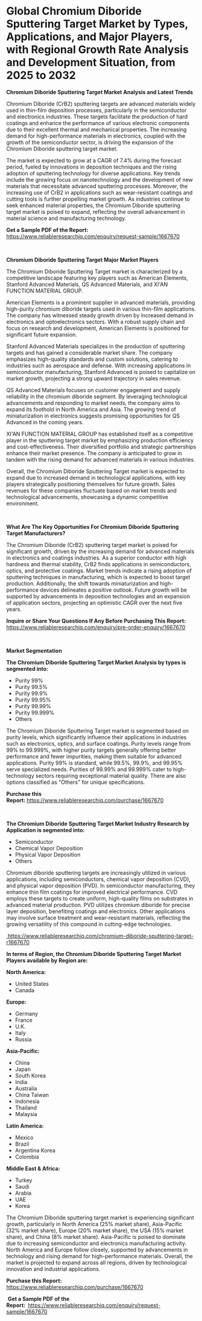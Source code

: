 <p><h1>Global Chromium Diboride Sputtering Target Market by Types, Applications, and Major Players, with Regional Growth Rate Analysis and Development Situation, from 2025 to 2032</h1></p><p><strong>Chromium Diboride Sputtering Target Market Analysis and Latest Trends</strong></p>
<p><p>Chromium Diboride (CrB2) sputtering targets are advanced materials widely used in thin-film deposition processes, particularly in the semiconductor and electronics industries. These targets facilitate the production of hard coatings and enhance the performance of various electronic components due to their excellent thermal and mechanical properties. The increasing demand for high-performance materials in electronics, coupled with the growth of the semiconductor sector, is driving the expansion of the Chromium Diboride sputtering target market.</p><p>The market is expected to grow at a CAGR of 7.4% during the forecast period, fueled by innovations in deposition techniques and the rising adoption of sputtering technology for diverse applications. Key trends include the growing focus on nanotechnology and the development of new materials that necessitate advanced sputtering processes. Moreover, the increasing use of CrB2 in applications such as wear-resistant coatings and cutting tools is further propelling market growth. As industries continue to seek enhanced material properties, the Chromium Diboride sputtering target market is poised to expand, reflecting the overall advancement in material science and manufacturing technology.</p></p>
<p><strong>Get a Sample PDF of the Report:&nbsp;</strong> <a href="https://www.reliableresearchiq.com/enquiry/request-sample/1667670?utm_campaign=123&utm_medium=2&utm_source=Github&utm_content=ia&utm_term=19042025&utm_id=chromium-diboride-sputtering-target">https://www.reliableresearchiq.com/enquiry/request-sample/1667670</a></p>
<p>&nbsp;</p>
<p><strong>Chromium Diboride Sputtering Target Major Market Players</strong></p>
<p><p>The Chromium Diboride Sputtering Target market is characterized by a competitive landscape featuring key players such as American Elements, Stanford Advanced Materials, QS Advanced Materials, and XI'AN FUNCTION MATERIAL GROUP. </p><p>American Elements is a prominent supplier in advanced materials, providing high-purity chromium diboride targets used in various thin-film applications. The company has witnessed steady growth driven by increased demand in electronics and optoelectronics sectors. With a robust supply chain and focus on research and development, American Elements is positioned for significant future expansion.</p><p>Stanford Advanced Materials specializes in the production of sputtering targets and has gained a considerable market share. The company emphasizes high-quality standards and custom solutions, catering to industries such as aerospace and defense. With increasing applications in semiconductor manufacturing, Stanford Advanced is poised to capitalize on market growth, projecting a strong upward trajectory in sales revenue.</p><p>QS Advanced Materials focuses on customer engagement and supply reliability in the chromium diboride segment. By leveraging technological advancements and responding to market needs, the company aims to expand its foothold in North America and Asia. The growing trend of miniaturization in electronics suggests promising opportunities for QS Advanced in the coming years.</p><p>XI'AN FUNCTION MATERIAL GROUP has established itself as a competitive player in the sputtering target market by emphasizing production efficiency and cost-effectiveness. Their diversified portfolio and strategic partnerships enhance their market presence. The company is anticipated to grow in tandem with the rising demand for advanced materials in various industries.</p><p>Overall, the Chromium Diboride Sputtering Target market is expected to expand due to increased demand in technological applications, with key players strategically positioning themselves for future growth. Sales revenues for these companies fluctuate based on market trends and technological advancements, showcasing a dynamic competitive environment.</p></p>
<p>&nbsp;</p>
<p><strong>What Are The Key Opportunities For Chromium Diboride Sputtering Target Manufacturers?</strong></p>
<p><p>The Chromium Diboride (CrB2) sputtering target market is poised for significant growth, driven by the increasing demand for advanced materials in electronics and coatings industries. As a superior conductor with high hardness and thermal stability, CrB2 finds applications in semiconductors, optics, and protective coatings. Market trends indicate a rising adoption of sputtering techniques in manufacturing, which is expected to boost target production. Additionally, the shift towards miniaturization and high-performance devices delineates a positive outlook. Future growth will be supported by advancements in deposition technologies and an expansion of application sectors, projecting an optimistic CAGR over the next five years.</p></p>
<p><strong>Inquire or Share Your Questions If Any Before Purchasing This Report:</strong> <a href="https://www.reliableresearchiq.com/enquiry/pre-order-enquiry/1667670?utm_campaign=123&utm_medium=2&utm_source=Github&utm_content=ia&utm_term=19042025&utm_id=chromium-diboride-sputtering-target">https://www.reliableresearchiq.com/enquiry/pre-order-enquiry/1667670</a></p>
<p>&nbsp;</p>
<p><strong>Market Segmentation</strong></p>
<p><strong>The Chromium Diboride Sputtering Target Market Analysis by types is segmented into:</strong></p>
<p><ul><li>Purity 99%</li><li>Purity 99.5%</li><li>Purity 99.9%</li><li>Purity 99.95%</li><li>Purity 99.99%</li><li>Purity 99.999%</li><li>Others</li></ul></p>
<p><p>The Chromium Diboride Sputtering Target market is segmented based on purity levels, which significantly influence their applications in industries such as electronics, optics, and surface coatings. Purity levels range from 99% to 99.999%, with higher purity targets generally offering better performance and fewer impurities, making them suitable for advanced applications. Purity 99% is standard, while 99.5%, 99.9%, and 99.95% serve specialized needs. Purities of 99.99% and 99.999% cater to high-technology sectors requiring exceptional material quality. There are also options classified as "Others" for unique specifications.</p></p>
<p><strong>Purchase this Report:&nbsp;</strong><a href="https://www.reliableresearchiq.com/purchase/1667670?utm_campaign=123&utm_medium=2&utm_source=Github&utm_content=ia&utm_term=19042025&utm_id=chromium-diboride-sputtering-target">https://www.reliableresearchiq.com/purchase/1667670</a></p>
<p>&nbsp;</p>
<p><strong>The Chromium Diboride Sputtering Target Market Industry Research by Application is segmented into:</strong></p>
<p><ul><li>Semiconductor</li><li>Chemical Vapor Deposition</li><li>Physical Vapor Deposition</li><li>Others</li></ul></p>
<p><p>Chromium diboride sputtering targets are increasingly utilized in various applications, including semiconductors, chemical vapor deposition (CVD), and physical vapor deposition (PVD). In semiconductor manufacturing, they enhance thin film coatings for improved electrical performance. CVD employs these targets to create uniform, high-quality films on substrates in advanced material production. PVD utilizes chromium diboride for precise layer deposition, benefiting coatings and electronics. Other applications may involve surface treatment and wear-resistant materials, reflecting the growing versatility of this compound in cutting-edge technologies.</p></p>
<p><a href="https://www.reliableresearchiq.com/chromium-diboride-sputtering-target-r1667670?utm_campaign=123&utm_medium=2&utm_source=Github&utm_content=ia&utm_term=19042025&utm_id=chromium-diboride-sputtering-target">&nbsp;https://www.reliableresearchiq.com/chromium-diboride-sputtering-target-r1667670</a></p>
<p><strong>In terms of Region, the Chromium Diboride Sputtering Target Market Players available by Region are:</strong></p>
<p>
    <p> <strong> North America: </strong>
        <ul>
            <li>United States</li>
            <li>Canada</li>
        </ul>
        </p> 
    <p> <strong> Europe: </strong>
        <ul>
            <li>Germany</li>
            <li>France</li>
            <li>U.K.</li>
            <li>Italy</li>
            <li>Russia</li>
        </ul>
        </p> 
    <p> <strong> Asia-Pacific: </strong>
        <ul>
            <li>China</li>
            <li>Japan</li>
            <li>South Korea</li>
            <li>India</li>
            <li>Australia</li>
            <li>China Taiwan</li>
            <li>Indonesia</li>
            <li>Thailand</li>
            <li>Malaysia</li>
        </ul>
        </p> 
    <p> <strong> Latin America: </strong>
        <ul>
            <li>Mexico</li>
            <li>Brazil</li>
            <li>Argentina Korea</li>
            <li>Colombia</li>
        </ul>
        </p> 
    <p> <strong> Middle East & Africa: </strong>
        <ul>
            <li>Turkey</li>
            <li>Saudi</li>
            <li>Arabia</li>
            <li>UAE</li>
            <li>Korea</li>
        </ul>
    </p>
    </p>
<p><p>The Chromium Diboride sputtering target market is experiencing significant growth, particularly in North America (25% market share), Asia-Pacific (32% market share), Europe (20% market share), the USA (15% market share), and China (8% market share). Asia-Pacific is poised to dominate due to increasing semiconductor and electronics manufacturing activity. North America and Europe follow closely, supported by advancements in technology and rising demand for high-performance materials. Overall, the market is projected to expand across all regions, driven by technological innovation and industrial applications.</p></p>
<p><strong>Purchase this Report: </strong><a href="https://www.reliableresearchiq.com/purchase/1667670?utm_campaign=123&utm_medium=2&utm_source=Github&utm_content=ia&utm_term=19042025&utm_id=chromium-diboride-sputtering-target">https://www.reliableresearchiq.com/purchase/1667670</a></p>
<p>&nbsp;<strong>Get a Sample PDF of the Report:&nbsp;&nbsp;</strong><a href="https://www.reliableresearchiq.com/enquiry/request-sample/1667670?utm_campaign=123&utm_medium=2&utm_source=Github&utm_content=ia&utm_term=19042025&utm_id=chromium-diboride-sputtering-target">https://www.reliableresearchiq.com/enquiry/request-sample/1667670</a></p>
<p><strong></strong></p>
<p><p></p><p></p><p></p></p>